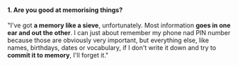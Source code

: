 #### 1. Are you good at memorising things?
"I've got **a memory like a sieve**, unfortunately. Most information **goes in one ear and out the other**. I can just about remember my phone nad PIN number because those are obviously very important, but everything else, like names, birthdays, dates or vocabulary, if I don't write it down and try to **commit it to memory**, I'll forget it."